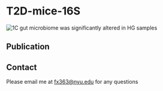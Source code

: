 # T2D-mice-16S
![1C](https://github.com/Fangxi-Xu/T2D-mice-16S/assets/64149668/d56615db-e337-4ee6-829d-cdda74c5eee5) gut microbiome was significantly altered in HG samples

## Publication

## Contact
Please email me at fx363@nyu.edu for any questions
